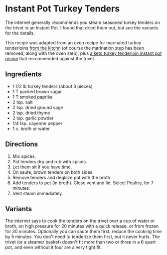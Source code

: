 [Instant Pot]: ../indices/instantPot.html
[quick]: ../indices/quick.html

# Instant Pot Turkey Tenders

The internet generally recommends you steam seasoned turkey tenders on the trivet in an Instant Pot.  I found that dried them out, but see the variants for the details.

This recipe was adapted from an oven recipe for marinated turkey tenderloins [from the kitchn](https://www.thekitchn.com/turkey-tenderloin-recipe-23218324) (of course the marination step has been removed, along with the oven step), plus [a keto turkey tenderloin instant pot recipe](https://lowcarbyum.com/pressure-cooker-turkey-breast-instant-pot/) that recommended against the trivet.

## Ingredients

* 1 1/2 lb turkey tenders (about 3 pieces)
* 1 T packed brown sugar
* 1 T smoked paprika
* 2 tsp. salt
* 2 tsp. dried ground sage
* 2 tsp. dried thyme
* 2 tsp. garlic powder
* 1/4 tsp. cayenne pepper
* 1 c. broth or water

## Directions

1. Mix spices.
2. Pat tenders dry and rub with spices.
3. Let them sit if you have time.
4. On saute, brown tenders on both sides.
5. Remove tenders and deglaze pot with the broth.
6. Add tenders to pot (in broth).  Close vent and lid.  Select Poultry, for 7 minutes.
7. Vent steam immediately.

## Variants

The internet says to cook the tenders on the trivet over a cup of water or broth, on high pressure for 20 minutes with a quick release, or from frozen for 30 minutes.  Optionally you can saute them first; reduce the cooking time by 5 minutes.  You don't need to tenderize them first, but it never hurts.  The trivet (or a steamer basket) doesn't fit more than two or three in a 6 quart pot, and even without it four are a very tight fit.
